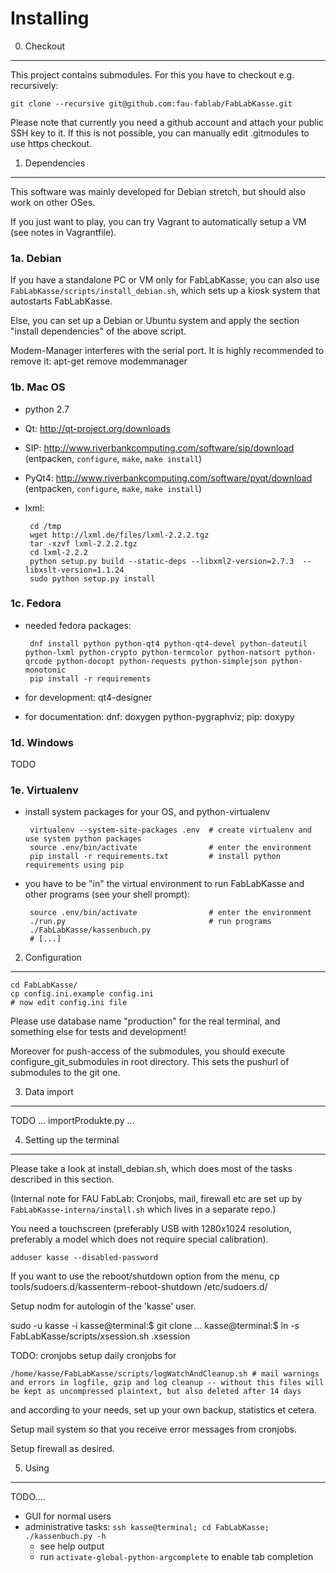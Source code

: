 Installing
==========

0. Checkout
-----------

This project contains submodules. For this you have to checkout e.g. recursively:

`git clone --recursive git@github.com:fau-fablab/FabLabKasse.git`

Please note that currently you need a github account and attach your public SSH key to it. If this is not possible, you can manually edit .gitmodules to use https checkout.

1.  Dependencies
----------------

This software was mainly developed for Debian stretch, but should also work on other OSes.

If you just want to play, you can try Vagrant to automatically setup a VM (see notes in Vagrantfile).

### 1a. Debian

If you have a standalone PC or VM only for FabLabKasse, you can also use `FabLabKasse/scripts/install_debian.sh`, which sets up a kiosk system that autostarts FabLabKasse.

Else, you can set up a Debian or Ubuntu system and apply the section "install dependencies" of the above script.

Modem-Manager interferes with the serial port. It is highly recommended to remove it:
    apt-get remove modemmanager

### 1b. Mac OS

 - python 2.7
 - Qt: http://qt-project.org/downloads
 - SIP: http://www.riverbankcomputing.com/software/sip/download (entpacken, `configure`, `make`, `make install`)
 - PyQt4: http://www.riverbankcomputing.com/software/pyqt/download (entpacken, `configure`, `make`, `make install`)
 - lxml:

        cd /tmp
        wget http://lxml.de/files/lxml-2.2.2.tgz
        tar -xzvf lxml-2.2.2.tgz
        cd lxml-2.2.2
        python setup.py build --static-deps --libxml2-version=2.7.3  --libxslt-version=1.1.24
        sudo python setup.py install


### 1c. Fedora

 - needed fedora packages:

        dnf install python python-qt4 python-qt4-devel python-dateutil python-lxml python-crypto python-termcolor python-natsort python-qrcode python-docopt python-requests python-simplejson python-monotonic
        pip install -r requirements

 - for development: qt4-designer
 - for documentation: dnf: doxygen python-pygraphviz; pip: doxypy

### 1d. Windows

 TODO

### 1e. Virtualenv

 - install system packages for your OS, and python-virtualenv

        virtualenv --system-site-packages .env  # create virtualenv and use system python packages
        source .env/bin/activate                # enter the environment
        pip install -r requirements.txt         # install python requirements using pip

 - you have to be "in" the virtual environment to run FabLabKasse and other programs (see your shell prompt):

        source .env/bin/activate                # enter the environment
        ./run.py                                # run programs
        ./FabLabKasse/kassenbuch.py
        # [...]

2.  Configuration
-----------------

    cd FabLabKasse/
    cp config.ini.example config.ini
    # now edit config.ini file

Please use database name "production" for the real terminal, and something else for tests and development!

Moreover for push-access of the submodules, you should execute configure_git_submodules in root directory. This sets the pushurl of submodules to the git one.

3.  Data import
---------------

TODO ... importProdukte.py ...

4.  Setting up the terminal
---------------------------

Please take a look at install_debian.sh, which does most of the tasks described in this section.

(Internal note for FAU FabLab: Cronjobs, mail, firewall etc are set up by `FabLabKasse-interna/install.sh` which lives in a separate repo.)

You need a touchscreen (preferably USB with 1280x1024 resolution, preferably a model which does not require special calibration).

    adduser kasse --disabled-password

If you want to use the reboot/shutdown option from the menu,
cp tools/sudoers.d/kassenterm-reboot-shutdown /etc/sudoers.d/

Setup nodm for autologin of the 'kasse' user.

sudo -u kasse -i
    kasse@terminal:$ git clone  ...
    kasse@terminal:$ ln -s FabLabKasse/scripts/xsession.sh .xsession

TODO: cronjobs
setup daily cronjobs for

    /home/kasse/FabLabKasse/scripts/logWatchAndCleanup.sh # mail warnings and errors in logfile, gzip and log cleanup -- without this files will be kept as uncompressed plaintext, but also deleted after 14 days

and according to your needs, set up your own backup, statistics et cetera.

Setup mail system so that you receive error messages from cronjobs.

Setup firewall as desired.

5. Using
--------

TODO....

 - GUI for normal users
 - administrative tasks: `ssh kasse@terminal; cd FabLabKasse; ./kassenbuch.py -h`
    - see help output
    - run `activate-global-python-argcomplete` to enable tab completion
